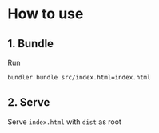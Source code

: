 # How to use

## 1. Bundle

Run

```sh
bundler bundle src/index.html=index.html
```

## 2. Serve

Serve `index.html` with `dist` as root
